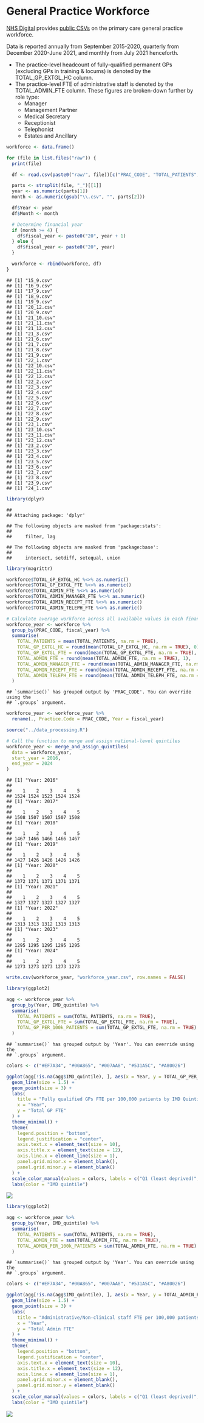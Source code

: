 # General Practice Workforce

[NHS
Digital](https://digital.nhs.uk/data-and-information/publications/statistical/general-and-personal-medical-services)
provides [public
CSVs](https://digital.nhs.uk/data-and-information/publications/statistical/general-and-personal-medical-services)
on the primary care general practice workforce.

Data is reported annually from September 2015-2020, quarterly from
December 2020-June 2021, and monthly from July 2021 henceforth.

-   The practice-level headcount of fully-qualified permanent GPs
    (excluding GPs in training & locums) is denoted by the
    TOTAL_GP_EXTGL_HC column.
-   The practice-level FTE of administrative staff is denoted by the
    TOTAL_ADMIN_FTE column. These figures are broken-down further by
    role type:
    -   Manager
    -   Management Partner
    -   Medical Secretary
    -   Receptionist
    -   Telephonist
    -   Estates and Ancillary

``` r
workforce <- data.frame()

for (file in list.files("raw")) {
  print(file)

  df <- read.csv(paste0("raw/", file))[c("PRAC_CODE", "TOTAL_PATIENTS", "TOTAL_GP_EXTGL_HC", "TOTAL_GP_EXTGL_FTE", "TOTAL_ADMIN_FTE", "TOTAL_ADMIN_MANAGER_FTE", "TOTAL_ADMIN_RECEPT_FTE", "TOTAL_ADMIN_TELEPH_FTE")]

  parts <- strsplit(file, "_")[[1]]
  year <- as.numeric(parts[1])
  month <- as.numeric(gsub("\\.csv", "", parts[2]))

  df$Year <- year
  df$Month <- month

  # Determine financial year
  if (month >= 4) {
    df$fiscal_year <- paste0("20", year + 1)
  } else {
    df$fiscal_year <- paste0("20", year)
  }

  workforce <- rbind(workforce, df)
}
```

    ## [1] "15_9.csv"
    ## [1] "16_9.csv"
    ## [1] "17_9.csv"
    ## [1] "18_9.csv"
    ## [1] "19_9.csv"
    ## [1] "20_12.csv"
    ## [1] "20_9.csv"
    ## [1] "21_10.csv"
    ## [1] "21_11.csv"
    ## [1] "21_12.csv"
    ## [1] "21_3.csv"
    ## [1] "21_6.csv"
    ## [1] "21_7.csv"
    ## [1] "21_8.csv"
    ## [1] "21_9.csv"
    ## [1] "22_1.csv"
    ## [1] "22_10.csv"
    ## [1] "22_11.csv"
    ## [1] "22_12.csv"
    ## [1] "22_2.csv"
    ## [1] "22_3.csv"
    ## [1] "22_4.csv"
    ## [1] "22_5.csv"
    ## [1] "22_6.csv"
    ## [1] "22_7.csv"
    ## [1] "22_8.csv"
    ## [1] "22_9.csv"
    ## [1] "23_1.csv"
    ## [1] "23_10.csv"
    ## [1] "23_11.csv"
    ## [1] "23_12.csv"
    ## [1] "23_2.csv"
    ## [1] "23_3.csv"
    ## [1] "23_4.csv"
    ## [1] "23_5.csv"
    ## [1] "23_6.csv"
    ## [1] "23_7.csv"
    ## [1] "23_8.csv"
    ## [1] "23_9.csv"
    ## [1] "24_1.csv"

``` r
library(dplyr)
```

    ## 
    ## Attaching package: 'dplyr'

    ## The following objects are masked from 'package:stats':
    ## 
    ##     filter, lag

    ## The following objects are masked from 'package:base':
    ## 
    ##     intersect, setdiff, setequal, union

``` r
library(magrittr)

workforce$TOTAL_GP_EXTGL_HC %<>% as.numeric()
workforce$TOTAL_GP_EXTGL_FTE %<>% as.numeric()
workforce$TOTAL_ADMIN_FTE %<>% as.numeric()
workforce$TOTAL_ADMIN_MANAGER_FTE %<>% as.numeric()
workforce$TOTAL_ADMIN_RECEPT_FTE %<>% as.numeric()
workforce$TOTAL_ADMIN_TELEPH_FTE %<>% as.numeric()

# Calculate average workforce across all available values in each financial year
workforce_year <- workforce %>%
  group_by(PRAC_CODE, fiscal_year) %>%
  summarise(
    TOTAL_PATIENTS = mean(TOTAL_PATIENTS, na.rm = TRUE),
    TOTAL_GP_EXTGL_HC = round(mean(TOTAL_GP_EXTGL_HC, na.rm = TRUE), 0),
    TOTAL_GP_EXTGL_FTE = round(mean(TOTAL_GP_EXTGL_FTE, na.rm = TRUE), 1),
    TOTAL_ADMIN_FTE = round(mean(TOTAL_ADMIN_FTE, na.rm = TRUE), 1),
    TOTAL_ADMIN_MANAGER_FTE = round(mean(TOTAL_ADMIN_MANAGER_FTE, na.rm = TRUE), 1),
    TOTAL_ADMIN_RECEPT_FTE = round(mean(TOTAL_ADMIN_RECEPT_FTE, na.rm = TRUE), 1),
    TOTAL_ADMIN_TELEPH_FTE = round(mean(TOTAL_ADMIN_TELEPH_FTE, na.rm = TRUE), 1)
  )
```

    ## `summarise()` has grouped output by 'PRAC_CODE'. You can override using the
    ## `.groups` argument.

``` r
workforce_year <- workforce_year %>%
  rename(., Practice.Code = PRAC_CODE, Year = fiscal_year)
```

``` r
source("../data_processing.R")

# Call the function to merge and assign national-level quintiles
workforce_year <- merge_and_assign_quintiles(
  data = workforce_year,
  start_year = 2016,
  end_year = 2024
)
```

    ## [1] "Year: 2016"
    ## 
    ##    1    2    3    4    5 
    ## 1524 1524 1523 1524 1524 
    ## [1] "Year: 2017"
    ## 
    ##    1    2    3    4    5 
    ## 1508 1507 1507 1507 1508 
    ## [1] "Year: 2018"
    ## 
    ##    1    2    3    4    5 
    ## 1467 1466 1466 1466 1467 
    ## [1] "Year: 2019"
    ## 
    ##    1    2    3    4    5 
    ## 1427 1426 1426 1426 1426 
    ## [1] "Year: 2020"
    ## 
    ##    1    2    3    4    5 
    ## 1372 1371 1371 1371 1371 
    ## [1] "Year: 2021"
    ## 
    ##    1    2    3    4    5 
    ## 1327 1327 1327 1327 1327 
    ## [1] "Year: 2022"
    ## 
    ##    1    2    3    4    5 
    ## 1313 1313 1312 1313 1313 
    ## [1] "Year: 2023"
    ## 
    ##    1    2    3    4    5 
    ## 1295 1295 1295 1295 1295 
    ## [1] "Year: 2024"
    ## 
    ##    1    2    3    4    5 
    ## 1273 1273 1273 1273 1273

``` r
write.csv(workforce_year, "workforce_year.csv", row.names = FALSE)
```

``` r
library(ggplot2)

agg <- workforce_year %>%
  group_by(Year, IMD_quintile) %>%
  summarise(
    TOTAL_PATIENTS = sum(TOTAL_PATIENTS, na.rm = TRUE),
    TOTAL_GP_EXTGL_FTE = sum(TOTAL_GP_EXTGL_FTE, na.rm = TRUE),
    TOTAL_GP_PER_100k_PATIENTS = sum(TOTAL_GP_EXTGL_FTE, na.rm = TRUE) / sum(TOTAL_PATIENTS, na.rm = TRUE) * 100000
  )
```

    ## `summarise()` has grouped output by 'Year'. You can override using the
    ## `.groups` argument.

``` r
colors <- c("#EF7A34", "#00A865", "#007AA8", "#531A5C", "#A80026")

ggplot(agg[!is.na(agg$IMD_quintile), ], aes(x = Year, y = TOTAL_GP_PER_100k_PATIENTS, group = IMD_quintile, color = IMD_quintile)) +
  geom_line(size = 1.5) +
  geom_point(size = 3) +
  labs(
    title = "Fully qualified GPs FTE per 100,000 patients by IMD Quintile",
    x = "Year",
    y = "Total GP FTE"
  ) +
  theme_minimal() +
  theme(
    legend.position = "bottom",
    legend.justification = "center",
    axis.text.x = element_text(size = 10),
    axis.title.x = element_text(size = 12),
    axis.line.x = element_line(size = 1),
    panel.grid.minor.x = element_blank(),
    panel.grid.minor.y = element_blank()
  ) +
  scale_color_manual(values = colors, labels = c("Q1 (least deprived)", "Q2", "Q3", "Q4", "Q5 (most deprived)")) +
  labs(color = "IMD quintile")
```

![](README_files/figure-markdown_github/plot%20GP%20workforce%20FTE-1.png)

``` r
library(ggplot2)

agg <- workforce_year %>%
  group_by(Year, IMD_quintile) %>%
  summarise(
    TOTAL_PATIENTS = sum(TOTAL_PATIENTS, na.rm = TRUE),
    TOTAL_ADMIN_FTE = sum(TOTAL_ADMIN_FTE, na.rm = TRUE),
    TOTAL_ADMIN_PER_100k_PATIENTS = sum(TOTAL_ADMIN_FTE, na.rm = TRUE) / sum(TOTAL_PATIENTS, na.rm = TRUE) * 100000
  )
```

    ## `summarise()` has grouped output by 'Year'. You can override using the
    ## `.groups` argument.

``` r
colors <- c("#EF7A34", "#00A865", "#007AA8", "#531A5C", "#A80026")

ggplot(agg[!is.na(agg$IMD_quintile), ], aes(x = Year, y = TOTAL_ADMIN_PER_100k_PATIENTS, group = IMD_quintile, color = IMD_quintile)) +
  geom_line(size = 1.5) +
  geom_point(size = 3) +
  labs(
    title = "Administrative/Non-clinical staff FTE per 100,000 patients by IMD Quintile",
    x = "Year",
    y = "Total Admin FTE"
  ) +
  theme_minimal() +
  theme(
    legend.position = "bottom",
    legend.justification = "center",
    axis.text.x = element_text(size = 10),
    axis.title.x = element_text(size = 12),
    axis.line.x = element_line(size = 1),
    panel.grid.minor.x = element_blank(),
    panel.grid.minor.y = element_blank()
  ) +
  scale_color_manual(values = colors, labels = c("Q1 (least deprived)", "Q2", "Q3", "Q4", "Q5 (most deprived)")) +
  labs(color = "IMD quintile")
```

![](README_files/figure-markdown_github/plot%20manager%20workforce%20FTE-1.png)
